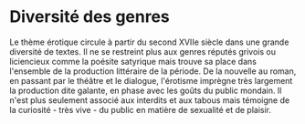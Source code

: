 # Diversité des genres

Le thème érotique circule à partir du second XVIIe siècle dans une grande diversité de textes. Il ne se restreint plus aux genres réputés grivois ou liciencieux comme la poésite satyrique mais trouve sa place dans l'ensemble de la production littéraire de la période. De la nouvelle au roman, en passant par le théâtre et le dialogue, l'érotisme imprègne très largement la production dite galante, en phase avec les goûts du public mondain. Il n'est plus seulement associé aux interdits et aux tabous mais témoigne de la curiosité - très vive -  du public en matière de sexualité et de plaisir.

